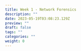 ```yaml
---
title: Week 1 - Network Forensics
description: ""
date: 2023-05-19T03:08:23.129Z
preview: ""
draft: false
tags: ""
categories: ""
weight: 0
---
```


#
